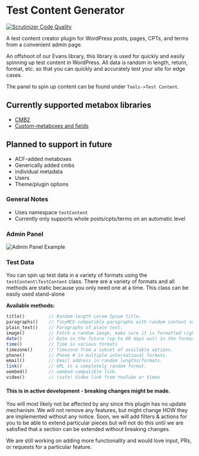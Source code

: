 # Test Content Generator

[![Scrutinizer Code Quality](https://scrutinizer-ci.com/g/oldtownmedia/test-content-suite/badges/quality-score.png?b=master)](https://scrutinizer-ci.com/g/oldtownmedia/test-content-suite/?branch=master)

A test content creator plugin for WordPress posts, pages, CPTs, and terms from a convenient admin page.

An offshoot of our Evans library, this library is used for quickly and easily spinning up test content in WordPress. All data is random in length, return, format, etc. so that you can quickly and accurately test your site for edge cases.

The panel to spin up content can be found under `Tools->Test Content`.


## Currently supported metabox libraries
* [CMB2](https://github.com/WebDevStudios/CMB2)
* [Custom-metaboxes and fields](https://github.com/WebDevStudios/Custom-Metaboxes-and-Fields-for-WordPress)


## Planned to support in future
* ACF-added metaboxes
* Generically added cmbs
* individual metadata
* Users
* Theme/plugin options


### General Notes
* Uses namespace `testContent`
* Currently only supports whole posts/cpts/terms on an automatic level


### Admin Panel
![Admin Panel Example](https://mikeselander.com/wp-content/uploads/2016/04/screenshot1.jpg)


### Test Data

You can spin up test data in a variety of formats using the `testContent\TestContent` class. There are a variety of formats and all methods are static because you only need one at a time. This class can be easily used stand-alone

**Available methods:**

```php
title()			// Random-length Lorem Ipsum title.
paragraphs()	// TinyMCE-compatible paragraphs with random content suchas tables, images, quotes, etc.
plain_text()	// Paragraphs of plain text.
image()			// Fetch a random image, make sure it is formatted right, download it, and put it in the media library.
date()			// Date in the future (up to 60 days out) in the format prescribed.
time()			// Time in various formats
timezone()		// Timezone from a subset of available options.
phone()			// Phone # in multiple international formats.
email()			// Email address in random lengths/formats.
link()			// URL in a completely random format.
oembed()		// oembed-compatible link.
video()			// (safe) Video link from YouTube or Vimeo
```


#### This is in active development - breaking changes might be made. 

You will most likely not be affected by any since this plugin has no update mechanism. We will not remove any features, but might change HOW they are implemented without any notice. Soon, we will add filters & actions for you to be able to extend particular pieces but will not do this until we are satisfied that a section can be extended without breaking changes.

We are still working on adding more functionality and would love input, PRs, or requests for a particular feature.